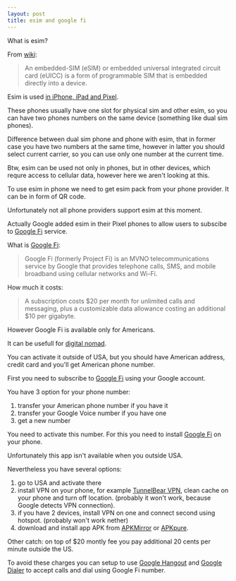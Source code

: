```yaml
---
layout: post
title: esim and google fi
---
```


What is esim?

From [wiki](https://en.wikipedia.org/wiki/SIM_card#Embedded-SIM):

> An embedded-SIM (eSIM) or embedded universal integrated circuit card (eUICC) is a form of programmable SIM that is embedded directly into a device.

Esim is used [in iPhone, iPad and Pixel](https://www.pocket-lint.com/phones/news/134640-what-is-an-esim-and-how-will-it-change-connected-devices-for-the-better).

These phones usually have one slot for physical sim and other esim, so you can have two phones numbers on the same device (something like dual sim phones).

Difference between dual sim phone and phone with esim, that in former case you have two numbers at the same time, however in latter you should select current carrier, so you can use only one number at the current time.

Btw, esim can be used not only in phones, but in other devices, which requre access to cellular data, however here we aren't looking at this.

To use esim in phone we need to get esim pack from your phone provider. It can be in form of QR code.

Unfortunately not all phone providers support esim at this moment.

Actually Google added esim in their Pixel phones to allow users to subscibe to [Google Fi](https://fi.google.com) service.

What is [Google Fi](https://en.wikipedia.org/wiki/Google_Fi):

> Google Fi (formerly Project Fi) is an MVNO telecommunications service by Google that provides telephone calls, SMS, and mobile broadband using cellular networks and Wi-Fi.

How much it costs:

> A subscription costs $20 per month for unlimited calls and messaging, plus a customizable data allowance costing an additional $10 per gigabyte. 

However Google Fi is available only for Americans.

It can be usefull for [digital nomad](https://medium.com/@panteliszirinis/project-fi-activating-internationally-and-using-it-as-a-digital-nomad-on-nexus-and-iphone-687b04f4cf32).

You can activate it outside of USA, but you should have American address, credit card and you'll get American phone number.

First you need to subscribe to [Google Fi](https://fi.google.com) using your Google account.

You have 3 option for your phone number:

1. transfer your American phone number if you have it
2. transfer your Google Voice number if you have one
3. get a new number

You need to activate this number. For this you need to install [Google Fi](https://play.google.com/store/apps/details?id=com.google.android.apps.tycho) on your phone.

Unfortunately this app isn't available when you outside USA.

Nevertheless you have several options:

1. go to USA and activate there
2. install VPN on your phone, for example [TunnelBear VPN](https://play.google.com/store/apps/details?id=com.tunnelbear.android), clean cache on your phone and turn off location. (probably it won't work, because Google detects VPN connection).
3. if you have 2 devices, install VPN on one and connect second using hotspot. (probably won't work nether)
4. download and install app APK from [APKMirror](https://www.apkmirror.com/) or [APKpure](https://apkpure.com/).

Other catch: on top of $20 montly fee you pay additional 20 cents per minute outside the US.

To avoid these charges you can setup to use [Google Hangout](https://play.google.com/store/apps/details?id=com.google.android.talk) and [Google Dialer](https://play.google.com/store/apps/details?id=com.google.android.dialer) to accept calls and dial using Google Fi number.
